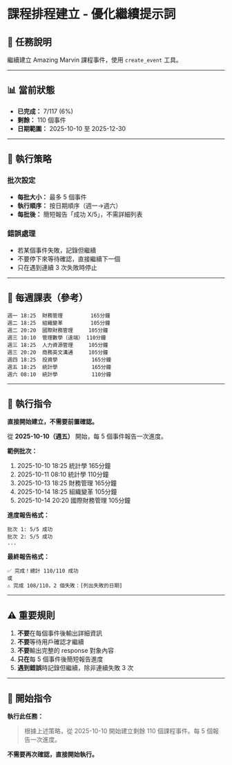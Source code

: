 # 課程排程建立 - 優化繼續提示詞

## 🎯 任務說明
繼續建立 Amazing Marvin 課程事件，使用 `create_event` 工具。

---

## 📊 當前狀態
- **已完成：** 7/117 (6%)
- **剩餘：** 110 個事件
- **日期範圍：** 2025-10-10 至 2025-12-30

---

## 🔧 執行策略

### 批次設定
- **每批大小：** 最多 5 個事件
- **執行順序：** 按日期順序（週一→週六）
- **每批後：** 簡短報告「成功 X/5」，不需詳細列表

### 錯誤處理
- 若某個事件失敗，記錄但繼續
- 不要停下來等待確認，直接繼續下一個
- 只在遇到連續 3 次失敗時停止

---

## 📅 每週課表（參考）

```
週一 18:25  財務管理         165分鐘
週二 18:25  組織變革         105分鐘
週二 20:20  國際財務管理     105分鐘
週三 10:10  管理數學（遠端） 110分鐘
週三 18:25  人力資源管理     105分鐘
週三 20:20  商務英文溝通     105分鐘
週四 18:25  投資學           165分鐘
週五 18:25  統計學           165分鐘
週六 08:10  統計學           110分鐘
```

---

## 📝 執行指令

**直接開始建立，不需要前置確認。**

從 **2025-10-10（週五）** 開始，每 5 個事件報告一次進度。

**範例批次：**
1. 2025-10-10 18:25 統計學 165分鐘
2. 2025-10-11 08:10 統計學 110分鐘
3. 2025-10-13 18:25 財務管理 165分鐘
4. 2025-10-14 18:25 組織變革 105分鐘
5. 2025-10-14 20:20 國際財務管理 105分鐘

**進度報告格式：**
```
批次 1: 5/5 成功
批次 2: 5/5 成功
...
```

**最終報告格式：**
```
✅ 完成！總計 110/110 成功
或
⚠️ 完成 108/110，2 個失敗：[列出失敗的日期]
```

---

## ⚠️ 重要規則

1. **不要**在每個事件後輸出詳細資訊
2. **不要**等待用戶確認才繼續
3. **不要**輸出完整的 response 對象內容
4. **只在**每 5 個事件後簡短報告進度
5. **遇到錯誤**時記錄但繼續，除非連續失敗 3 次

---

## 🚀 開始指令

**執行此任務：**

> 根據上述策略，從 2025-10-10 開始建立剩餘 110 個課程事件。每 5 個報告一次進度。

**不需要再次確認，直接開始執行。**
